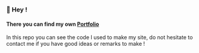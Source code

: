### :vulcan_salute: Hey !
#### There you can find my own [Portfolio](https://callmegrimmjow.github.io/)
In this repo you can see the code I used to make my site, do not hesitate to contact me if you have good ideas or remarks to make !
